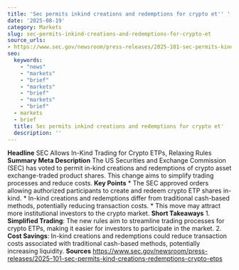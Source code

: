 ```yaml
---
title: 'Sec permits inkind creations and redemptions for crypto et'' '
date: '2025-08-19'
category: Markets
slug: sec-permits-inkind-creations-and-redemptions-for-crypto-et
source_urls:
- https://www.sec.gov/newsroom/press-releases/2025-101-sec-permits-kind-creations-redemptions-crypto-etps
seo:
  keywords:
    - "news"
    - "markets"
    - "brief"
    - "markets"
    - "brief"
    - "markets"
    - "brief"
  - markets
  - brief
  title: Sec permits inkind creations and redemptions for crypto et'  | Hash n Hedge
  description: ''
---
```


**Headline** SEC Allows In-Kind Trading for Crypto ETPs, Relaxing Rules  **Summary Meta Description** The US Securities and Exchange Commission (SEC) has voted to permit in-kind creations and redemptions of crypto asset exchange-traded product shares. This change aims to simplify trading processes and reduce costs.  **Key Points**  * The SEC approved orders allowing authorized participants to create and redeem crypto ETP shares in-kind. * In-kind creations and redemptions differ from traditional cash-based methods, potentially reducing transaction costs. * This move may attract more institutional investors to the crypto market.  **Short Takeaways**  1. **Simplified Trading**: The new rules aim to streamline trading processes for crypto ETPs, making it easier for investors to participate in the market. 2. **Cost Savings**: In-kind creations and redemptions could reduce transaction costs associated with traditional cash-based methods, potentially increasing liquidity.  **Sources** https://www.sec.gov/newsroom/press-releases/2025-101-sec-permits-kind-creations-redemptions-crypto-etps 
